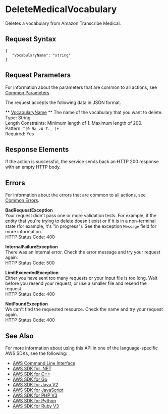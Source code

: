 # DeleteMedicalVocabulary<a name="API_DeleteMedicalVocabulary"></a>

Deletes a vocabulary from Amazon Transcribe Medical\.

## Request Syntax<a name="API_DeleteMedicalVocabulary_RequestSyntax"></a>

```
{
   "VocabularyName": "string"
}
```

## Request Parameters<a name="API_DeleteMedicalVocabulary_RequestParameters"></a>

For information about the parameters that are common to all actions, see [Common Parameters](CommonParameters.md)\.

The request accepts the following data in JSON format\.

 ** [VocabularyName](#API_DeleteMedicalVocabulary_RequestSyntax) **   <a name="transcribe-DeleteMedicalVocabulary-request-VocabularyName"></a>
The name of the vocabulary that you want to delete\.  
Type: String  
Length Constraints: Minimum length of 1\. Maximum length of 200\.  
Pattern: `^[0-9a-zA-Z._-]+`   
Required: Yes

## Response Elements<a name="API_DeleteMedicalVocabulary_ResponseElements"></a>

If the action is successful, the service sends back an HTTP 200 response with an empty HTTP body\.

## Errors<a name="API_DeleteMedicalVocabulary_Errors"></a>

For information about the errors that are common to all actions, see [Common Errors](CommonErrors.md)\.

 **BadRequestException**   
Your request didn't pass one or more validation tests\. For example, if the entity that you're trying to delete doesn't exist or if it is in a non\-terminal state \(for example, it's "in progress"\)\. See the exception `Message` field for more information\.  
HTTP Status Code: 400

 **InternalFailureException**   
There was an internal error\. Check the error message and try your request again\.  
HTTP Status Code: 500

 **LimitExceededException**   
Either you have sent too many requests or your input file is too long\. Wait before you resend your request, or use a smaller file and resend the request\.  
HTTP Status Code: 400

 **NotFoundException**   
We can't find the requested resource\. Check the name and try your request again\.  
HTTP Status Code: 400

## See Also<a name="API_DeleteMedicalVocabulary_SeeAlso"></a>

For more information about using this API in one of the language\-specific AWS SDKs, see the following:
+  [AWS Command Line Interface](https://docs.aws.amazon.com/goto/aws-cli/transcribe-2017-10-26/DeleteMedicalVocabulary) 
+  [AWS SDK for \.NET](https://docs.aws.amazon.com/goto/DotNetSDKV3/transcribe-2017-10-26/DeleteMedicalVocabulary) 
+  [AWS SDK for C\+\+](https://docs.aws.amazon.com/goto/SdkForCpp/transcribe-2017-10-26/DeleteMedicalVocabulary) 
+  [AWS SDK for Go](https://docs.aws.amazon.com/goto/SdkForGoV1/transcribe-2017-10-26/DeleteMedicalVocabulary) 
+  [AWS SDK for Java V2](https://docs.aws.amazon.com/goto/SdkForJavaV2/transcribe-2017-10-26/DeleteMedicalVocabulary) 
+  [AWS SDK for JavaScript](https://docs.aws.amazon.com/goto/AWSJavaScriptSDK/transcribe-2017-10-26/DeleteMedicalVocabulary) 
+  [AWS SDK for PHP V3](https://docs.aws.amazon.com/goto/SdkForPHPV3/transcribe-2017-10-26/DeleteMedicalVocabulary) 
+  [AWS SDK for Python](https://docs.aws.amazon.com/goto/boto3/transcribe-2017-10-26/DeleteMedicalVocabulary) 
+  [AWS SDK for Ruby V3](https://docs.aws.amazon.com/goto/SdkForRubyV3/transcribe-2017-10-26/DeleteMedicalVocabulary) 